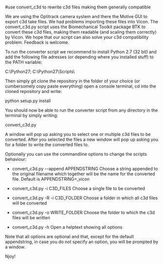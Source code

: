 #use convert_c3d to rewrite c3d files making them generally compatible

We are using the Optitrack camera system and there the Motive GUI to export c3d
take files. We had problems importing these files into Vicon.
The convert_c3d.py script uses the Biomechanical Toolkit package BTK to convert
these c3d files, making them readable (and scaling them correctly) by Vicon.
We hope that our script can also solve your c3d compatibility problem.
Feedback is welcome.

To run the converter script we recommend to install Python 2.7 (32 bit) and add the following file adresses (or depending where you installed stuff) to the PATH variable:

C:\Python27\; C:\Python27\Scripts\

Then simply git clone the repository in the folder of your choice (or cumbersomely copy paste everything)
open a console terminal, cd into the cloned repository and write:

python setup.py install

You should now be able to run the converter script from any directory in the terminal by simply writing:

convert_c3d.py

A window will pop up asking you to select one or multiple c3d files to be converted. After you selected the files a new window will pop up asking you for a folder to write the converted files to.

Optionally you can use the commandline options to change the scripts behaviour:

* convert_c3d.py --append APPENDSTRING              Choose a string appended to the original filename which together will be the name for the converted file. Default is APPENDSTRING=_vicon

* convert_c3d.py -i C3D_FILES                  Choose a single file to be converted

* convert_c3d.py -R -i C3D_FOLDER            Choose a folder in which all c3d files will be converted

* convert_c3d.py -o WRITE_FOLDER                    Choose the folder to which the c3d files will be written

* convert_c3d.py -h                                 Open a helptext showing all options

Note that all options are optional and that, except for the default appendstring, in case you do not specify an option, you will be prompted by a window.

Njoy!






